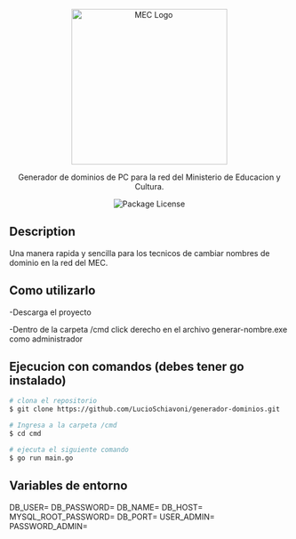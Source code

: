 <p align="center"><img src="https://www.gub.uy/ministerio-educacion-cultura/sites/ministerio-educacion-cultura/files/imagenes/publicaciones/Isologo%20MEC%202020_diapo.png"  width="280" alt="MEC Logo"/></p>
<p align="center">Generador de dominios de PC para la red del Ministerio de Educacion y Cultura.</p>


<p align="center"><img src="https://img.shields.io/npm/l/@nestjs/core.svg" alt="Package License" /></p>


## Description

Una manera rapida y sencilla para los tecnicos de cambiar nombres de dominio en la red del MEC.

## Como utilizarlo

<p>-Descarga el proyecto</p>
<p>-Dentro de la carpeta /cmd click derecho en el archivo generar-nombre.exe como administrador </p>


## Ejecucion con comandos (debes tener go instalado)

```bash
# clona el repositorio
$ git clone https://github.com/LucioSchiavoni/generador-dominios.git

# Ingresa a la carpeta /cmd
$ cd cmd

# ejecuta el siguiente comando
$ go run main.go
```

## Variables de entorno

DB_USER=
DB_PASSWORD=
DB_NAME=
DB_HOST=
MYSQL_ROOT_PASSWORD=
DB_PORT=
USER_ADMIN=
PASSWORD_ADMIN=

